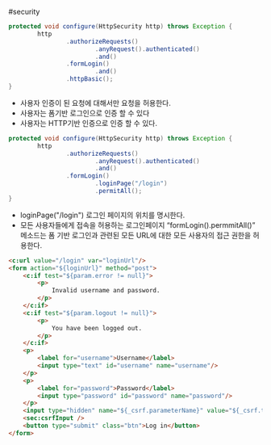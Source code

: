 #security

````java
protected void configure(HttpSecurity http) throws Exception {
        http
                .authorizeRequests()
                        .anyRequest().authenticated()
                        .and()
                .formLogin()
                        .and()
                .httpBasic();
}
````
- 사용자 인증이 된 요청에 대해서만 요청을 허용한다.
- 사용자는 폼기반 로그인으로 인증 할 수 있다
- 사용자는 HTTP기반 인증으로 인증 할 수 있다.

````java
protected void configure(HttpSecurity http) throws Exception {
        http
                .authorizeRequests()
                        .anyRequest().authenticated()
                        .and()
                .formLogin()
                        .loginPage("/login")
                        .permitAll();
}
````
- loginPage("/login") 로그인 페이지의 위치를 명시한다.
- 모든 사용자들에게 접속을 허용하는 로그인페이지 “formLogin().permmitAll()” 메소드는 폼 기반 로그인과 관련된 모든 URL에 대한 모든 사용자의 접근 권한을 허용한다.

````html
<c:url value="/login" var="loginUrl"/>
<form action="${loginUrl}" method="post">       
	<c:if test="${param.error != null}">        
		<p>
			Invalid username and password.
		</p>
	</c:if>
	<c:if test="${param.logout != null}">       
		<p>
			You have been logged out.
		</p>
	</c:if>
	<p>
		<label for="username">Username</label>
		<input type="text" id="username" name="username"/>	
	</p>
	<p>
		<label for="password">Password</label>
		<input type="password" id="password" name="password"/>	
	</p>
	<input type="hidden" name="${_csrf.parameterName}" value="${_csrf.token}"/>
	<sec:csrfInput />
	<button type="submit" class="btn">Log in</button>
</form>

````